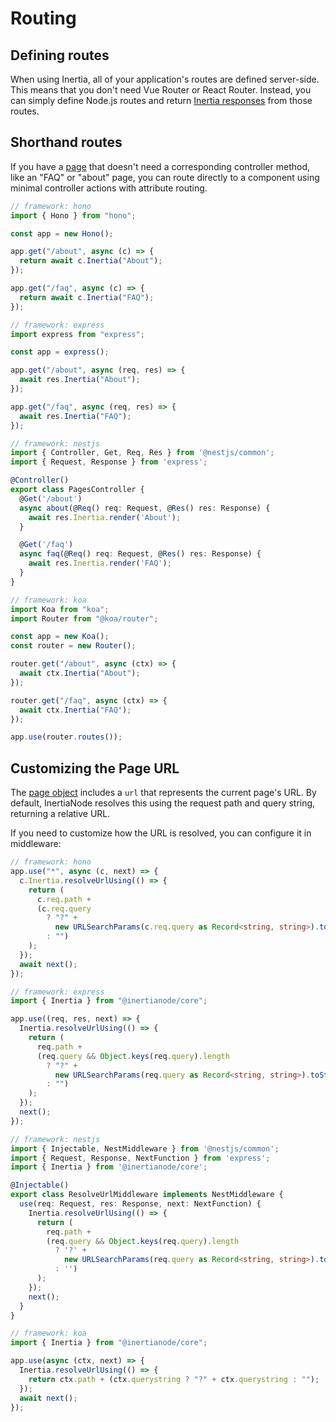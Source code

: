 # Routing

## Defining routes

When using Inertia, all of your application's routes are defined server-side. This means that you don't need Vue Router or React Router. Instead, you can simply define Node.js routes and return [Inertia responses](/responses) from those routes.

## Shorthand routes

If you have a [page](/pages) that doesn't need a corresponding controller method, like an "FAQ" or "about" page, you can route directly to a component using minimal controller actions with attribute routing.

```ts
// framework: hono
import { Hono } from "hono";

const app = new Hono();

app.get("/about", async (c) => {
  return await c.Inertia("About");
});

app.get("/faq", async (c) => {
  return await c.Inertia("FAQ");
});
```

```ts
// framework: express
import express from "express";

const app = express();

app.get("/about", async (req, res) => {
  await res.Inertia("About");
});

app.get("/faq", async (req, res) => {
  await res.Inertia("FAQ");
});
```

```ts
// framework: nestjs
import { Controller, Get, Req, Res } from '@nestjs/common';
import { Request, Response } from 'express';

@Controller()
export class PagesController {
  @Get('/about')
  async about(@Req() req: Request, @Res() res: Response) {
    await res.Inertia.render('About');
  }

  @Get('/faq')
  async faq(@Req() req: Request, @Res() res: Response) {
    await res.Inertia.render('FAQ');
  }
}
```

```ts
// framework: koa
import Koa from "koa";
import Router from "@koa/router";

const app = new Koa();
const router = new Router();

router.get("/about", async (ctx) => {
  await ctx.Inertia("About");
});

router.get("/faq", async (ctx) => {
  await ctx.Inertia("FAQ");
});

app.use(router.routes());
```

<!-- TODO: Build a route generator for TypeScript and Node.js -->

## Customizing the Page URL

The [page object](/the-protocol#the-page-object) includes a `url` that represents the current page's URL. By default, InertiaNode resolves this using the request path and query string, returning a relative URL.

If you need to customize how the URL is resolved, you can configure it in middleware:

```ts
// framework: hono
app.use("*", async (c, next) => {
  c.Inertia.resolveUrlUsing(() => {
    return (
      c.req.path +
      (c.req.query
        ? "?" +
          new URLSearchParams(c.req.query as Record<string, string>).toString()
        : "")
    );
  });
  await next();
});
```

```ts
// framework: express
import { Inertia } from "@inertianode/core";

app.use((req, res, next) => {
  Inertia.resolveUrlUsing(() => {
    return (
      req.path +
      (req.query && Object.keys(req.query).length
        ? "?" +
          new URLSearchParams(req.query as Record<string, string>).toString()
        : "")
    );
  });
  next();
});
```

```ts
// framework: nestjs
import { Injectable, NestMiddleware } from '@nestjs/common';
import { Request, Response, NextFunction } from 'express';
import { Inertia } from '@inertianode/core';

@Injectable()
export class ResolveUrlMiddleware implements NestMiddleware {
  use(req: Request, res: Response, next: NextFunction) {
    Inertia.resolveUrlUsing(() => {
      return (
        req.path +
        (req.query && Object.keys(req.query).length
          ? '?' +
            new URLSearchParams(req.query as Record<string, string>).toString()
          : '')
      );
    });
    next();
  }
}
```

```ts
// framework: koa
import { Inertia } from "@inertianode/core";

app.use(async (ctx, next) => {
  Inertia.resolveUrlUsing(() => {
    return ctx.path + (ctx.querystring ? "?" + ctx.querystring : "");
  });
  await next();
});
```
